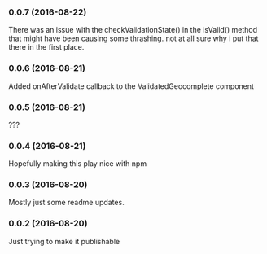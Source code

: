 ### 0.0.7 (2016-08-22)
There was an issue with the checkValidationState() in the isValid() method that might have been causing some thrashing. not at all sure why i put that there in the first place.

### 0.0.6 (2016-08-21)
Added onAfterValidate callback to the ValidatedGeocomplete component

### 0.0.5 (2016-08-21)
???

### 0.0.4 (2016-08-21)
Hopefully making this play nice with npm

### 0.0.3 (2016-08-20)
Mostly just some readme updates.

### 0.0.2 (2016-08-20)

Just trying to make it publishable
